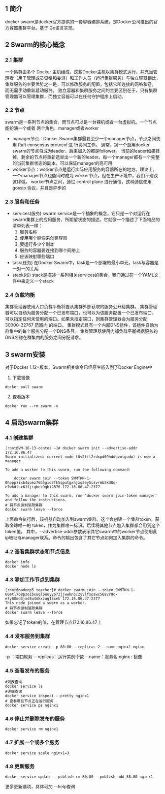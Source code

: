 ## 1 简介

docker swarm是docker官方提供的一套容器编排系统，是Docker公司推出的官方容器集群平台。基于 Go语言实现。

## 2 Swarm的核心概念

### 2.1 集群

一个集群由多个 Docker 主机组成，这些Docker主机以集群模式运行，并充当管理者（用于管理成员资格和委派）和工作人员（运行集群服务）与独立容器相比，集群服务的主要优势之一是，可以修改服务的配置，包括它所连接的网络和卷， 而无需手动重新启动服务。 独立容器和集群服务之间的主要区别在于，只有集群管理器可以管理集群，而独立容器可以在任何守护程序上启动。

### 2.2 节点

swarm是一系列节点的集合，而节点可以是一台裸机或者一台虚拟机。一个节点能扮演一个或者 两个角色，manager或者worker

- manager节点：Docker Swarm集群需要至少一个manager节点，节点之间使用 Raft consensus protocol 进 行协同工作。 通常，第一个启用docker swarm的节点将成为leader，后来加入的都是follower。 当前的leader如果挂掉，剩余的节点将重新选举出一个新的leader。每一个manager都有一个完整的当前集群状态的副本，可以保证manager的高可用
- worker节点：worker节点是运行实际应用服务的容器所在的地方。理论上，一个manager节点也能同时成为 worker节点，但在生产环境中，我们不建议这样做。 worker节点之间，通过 control plane 进行通信，这种通信使用 gossip 协议，并且是异步的

### 2.3 服务和任务

-  services(服务)
   swarm service是一个抽象的概念，它只是一个对运行在swarm集群上的应用服务，所期望状态的描述。它就像一个描述了下面物品的清单列表一样：
   1. 服务名称
   2. 使用哪个镜像来创建容器
   3. 要运行多少个副本
   4. 服务的容器要连接到哪个网络上
   5. 应该映射哪些端口
-  task(任务)
   在Docker Swarm中，task是一个部署的最小单元，task与容器是一对一的关系
-  stack(栈)
   stack是描述一系列相关services的集合。我们通过在一个YAML文件中来定义一个stack

### 2.4 负载均衡

集群管理器使用入口负载平衡将要从集群外部获取的服务公开给集群。 集群管理器可以自动为服务分配一个已发布端口，也可以为该服务配置一个已发布端口。 可以指定任何未使用的端口。如果未指定端口，则集群管理器会为服务分配 30000-32767 范围内 的端口。 集群模式具有一个内部DNS组件，该组件自动为群集中的每个服务分配一个DNS条目。 集群管理器使用内部负载平衡根据服务的DNS名称在群集内的服务之间分配请求。

## 3 swarm安装

对于Docker 1.12+版本，Swarm相关命令已经原生嵌入到了Docker Engine中

1. 下载镜像

```shell
docker pull swarm
```

2. 查看版本

```shell
docker run --rm swarm -v
```

## 4 启动swarm集群

### 4.1 创建集群

```shell
[root@VM-16-13-centos ~]# docker swarm init --advertise-addr 172.16.86.47
Swarm initialized: current node (0v2tft2rdxpd69hddbvntgudw) is now a manager.

To add a worker to this swarm, run the following command:

    docker swarm join --token SWMTKN-1-0hpppzixb4quez76b5gid3fk5qputgxhjzq3ey5csvreb3kd8q-e7wkdlsx61fjiqbez9qbi2876 172.16.86.47:2377

To add a manager to this swarm, run 'docker swarm join-token manager' and follow the instructions.
# 将节点强制驱除集群
docker swarm leave --force
```

上面命令执行后，该机器自动加入到swarm集群。这个会创建一个集群token，获取全球唯一的 token，作为集群唯一标识。后续将其他节点加入集群都会用到这个token值。
其中，--advertise-addr参数表示其它swarm中的worker节点使用此ip地址与manager联系。命令的输出包含了其它节点如何加入集群的命令。

### 4.2 查看集群状态和节点信息

```shell
docker info
docker node ls
```

### 4.3 添加工作节点到集群

```shell
[root@hadoop5 teacher]# docker swarm join --token SWMTKN-1-60etl768pzoibxuqlpeuyyp73jjwwknbc2yvlfxpzwc568vr8o-e7y60md3jxd8u4mkxzug13xeb 172.16.86.47:2377
This node joined a swarm as a worker.
# 将节点强制驱除集群
docker swarm leave --force
```

如果忘记了token的值，在管理节点172.16.86.47上

### 4.4 发布服务到集群

```shell
docker service create -p 80:80 --replicas 2 --name nginx1 nginx
```

-p ：端口映射 --replicas：运行实例个数 --name：服务名 nginx : 镜像

### 4.5 查看发布的服务

```shell
#列表查询
docker service ls
#详细查询
docker service inspect --pretty nginx1
# 查看哪些节点正在运行服务
docker service ps nginx1
```

###  4.6 停止并删除发布的服务

```shell
docker service rm nginx1
```

###  4.7 扩展一个或多个服务

```shell
docker service scale nginx1=3
```

###  4.8 更新服务

```shell
docker service update --publish-rm 80:80 --publish-add 88:80 nginx1
```

更多更新选项，具体可加 --help查询